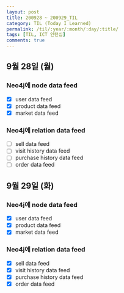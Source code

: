 ```yaml
---
layout: post
title: 200928 ~ 200929_TIL
category: TIL (Today I Learned)
permalink: /til/:year/:month/:day/:title/
tags: [TIL, ICT 인턴십]
comments: true
---
```

## 9월 28일 (월)
### Neo4j에 node data feed
- [X] user data feed
- [X] product data feed
- [X] market data feed

### Neo4j에 relation data feed
- [ ] sell data feed
- [ ] visit history data feed
- [ ] purchase history data feed
- [ ] order data feed

## 9월 29일 (화)
### Neo4j에 node data feed
- [X] user data feed
- [X] product data feed
- [X] market data feed

### Neo4j에 relation data feed
- [X] sell data feed
- [X] visit history data feed
- [X] purchase history data feed
- [X] order data feed
